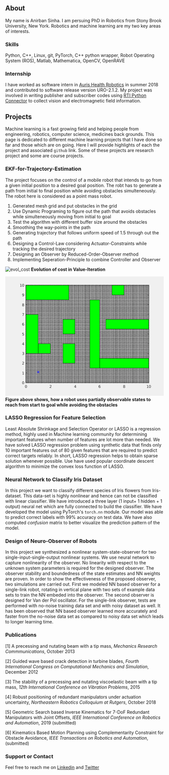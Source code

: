 ## About
My name is Anirban Sinha. I am persuing PhD in Robotics from Stony Brook University, New York. Robotics and machine learning are my two key areas of interests.

### Skills
Python, C++, Linux, git, PyTorch, C++ python wrapper, Robot Operating System (ROS), Matlab, Mathematica, OpenCV, OpenRAVE

### Internship
I have worked as software intern in [Auris Health Robotics](https://www.aurishealth.com/) in summer 2018 and contributed to software release version URO-2.1.2. My project was involved in writing publisher and subscriber codes using [RTI Python Connector](https://www.rti.com/blog/introducing-rti-labs-and-connector-for-connext-dds-with-python) to collect vision and electromagnetic field information.

## Projects
Machine learning is a fast growing field and helping people from engineering, robotics, computer science, medicines back grounds. This page is dedicated to different machine learning projects that I have done so far and those which are on going. Here I will provide highlights of each the project and associated `github` link. Some of these projects are research project and some are course projects.

### EKF-for-Trajectory-Estimation
The project focuses on the control of a mobile robot that intends to go from a given initial position to a desired goal position. The robt has to generate a path from initial to final position while avoiding obstacles simulteneously. The robot here is considered as a point mass robot.

1. Generated mesh grid and put obstacles in the grid
2. Use Dynamic Programing to figure out the path that avoids obstacles while simulteneously moving from initial to goal
3. Test the algorithm with different buffer size around the obstacles
4. Smoothing the way-points in the path
5. Generating trajectory that follows uniform speed of 1.5 through out the path
6. Designing a Control-Law considering Actuator-Constraints while tracking the desired trajectory
7. Designing an Observer by Reduced-Order-Observer method
8. Implementing Seperation-Principle to combine Controller and Observer


![evol_cost](img/Value_growth9.gif)
**Evolution of cost in Value-Iteration**

![exp_op](img/Obs_Avoidance196.gif)
**Figure above shows, how a robot uses partially observable states to reach from start to goal while avoiding the obstacles**



### LASSO Regression for Feature Selection
Least Absolute Shrinkage and Selection Operator or LASSO is a regression method, highly used in Machine learning community for determining important features when number of features are lot more than needed. We have solved LASSO regression problem using synthetic data that finds only 10 important features out of 80 given features that are required to predict correct targets reliably. In short, LASSO regression helps to obtain sparse solution whenever possible. Use have used popular coordinate descent algorithm to minimize the convex loss function of LASSO. 
<!-- The github link for this project can be found 
[here](https://github.com/anirban-bot/Coordinate-descent-LASSO)-->

### Neural Network to Classify Iris Dataset
In this project we want to classify different species of Iris flowers from Iris-dataset. This data-set is highly nonlinear and hence can not be classified with linear classifier. We have introduced a three layer (1 input+ 1 hidden + 1 output) neural net which are fully connected to build the classifier. We have developed the model using PyTorch's `torch.nn` module. Our model was able to predict correct labels with 99% accuracy on test data. We have also computed *confusion* matrix to better visualize the prediction pattern of the model. 
<!-- The github link for this project can be found [here](https://github.com/anirban-bot/PyTorch-for-Iris-Dataset) -->

### Design of Neuro-Observer of Robots
In this project we synthesized a nonlinear system-state-observer for two single-input-single-output
nonlinear systems. We use neural network to capture nonlinearity of the observer. No linearity
with respect to the unknown system parameters is required for the designed observer. The observer
stability and boundedness of the state estimates and NN weights are proven. In order to show the
effectiveness of the proposed observer, two simulations are carried out. First we modeled NN based
observer for a single-link robot, rotating in vertical plane with two sets of example data sets to train
the NN embeded into the observer. The second observer is designed for Van der Pol oscillator. For
the single-link observer, tests are performed with no-noise training data set and with noisy dataset
as well. It has been observed that NN based observer learned more accurately and faster from the
no-noise data set as compared to noisy data set which leads to longer learning time. 
<!-- The github link for this project can be found [here](https://github.com/anirban-bot/Neuro-Observer-for-Dynamical-Systems) -->

### Publications
[1] A precessing and nutating beam with a tip mass, *Mechanics Research Commmunications*, October 2013

[2] Guided wave based crack detection in turbine blades, *Fourth International Congress on Computational Mechanics and Simulation*, December 2012

[3] The stability of a precessing and nutating viscoelastic beam with a tip mass, *12th International Conference on Vibration Problems*, 2015

[4] Robust positioning of redundant manipulators under actuation uncertainty, *Northeastern Robotics Colloquium at Rutgers*, October 2018

[5] Geometric Search based Inverse Kinematics for 7-DoF Redundant Manipulators with Joint Offsets, *IEEE International Conference on Robotics and Automation*, 2019 (submitted)

[6] Kinematics Based Motion Planning using Complementarity Constraint for Obstacle Avoidance, *IEEE Transactions on Robotics and Automation*, (submitted)

### Support or Contact
Feel free to reach me on [Linkedin](https://www.linkedin.com/in/anirban-sinha-98199863/) and [Twitter](https://www.linkedin.com/in/anirban-sinha-98199863/)
